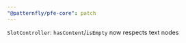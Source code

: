 ```yaml
---
"@patternfly/pfe-core": patch
---
```

`SlotController`: `hasContent`/`isEmpty` now respects text nodes
